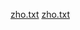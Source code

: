 
[zho.txt](https://github.com/user-attachments/files/18694362/zho.txt)
[zho.txt](https://github.com/user-attachments/files/18694363/zho.txt)
